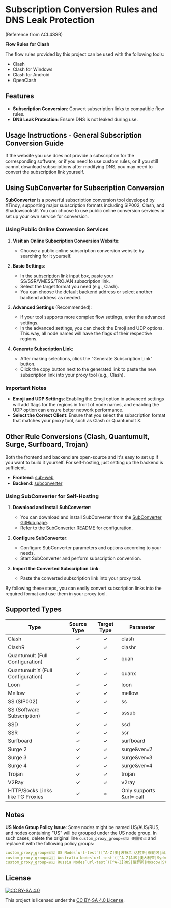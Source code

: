 # Subscription Conversion Rules and DNS Leak Protection
(Reference from ACL4SSR)

**Flow Rules for Clash**

The flow rules provided by this project can be used with the following tools:

- Clash
- Clash for Windows
- Clash for Android
- OpenClash

## Features

- **Subscription Conversion**: Convert subscription links to compatible flow rules.
- **DNS Leak Protection**: Ensure DNS is not leaked during use.

## Usage Instructions - General Subscription Conversion Guide

If the website you use does not provide a subscription for the corresponding software, or if you need to use custom rules, or if you still cannot download subscriptions after modifying DNS, you may need to convert the subscription link yourself.

## Using SubConverter for Subscription Conversion

**SubConverter** is a powerful subscription conversion tool developed by XTindy, supporting major subscription formats including SIP002, Clash, and ShadowsocksR. You can choose to use public online conversion services or set up your own service for conversion.

### Using Public Online Conversion Services

1. **Visit an Online Subscription Conversion Website**:
   - Choose a public online subscription conversion website by searching for it yourself.

2. **Basic Settings**:
   - In the subscription link input box, paste your SS/SSR/VMESS/TROJAN subscription link.
   - Select the target format you need (e.g., Clash).
   - You can choose the default backend address or select another backend address as needed.

3. **Advanced Settings** (Recommended):
   - If your tool supports more complex flow settings, enter the advanced settings.
   - In the advanced settings, you can check the Emoji and UDP options. This way, all node names will have the flags of their respective regions.

4. **Generate Subscription Link**:
   - After making selections, click the "Generate Subscription Link" button.
   - Click the copy button next to the generated link to paste the new subscription link into your proxy tool (e.g., Clash).

### Important Notes

- **Emoji and UDP Settings**: Enabling the Emoji option in advanced settings will add flags for the regions in front of node names, and enabling the UDP option can ensure better network performance.
- **Select the Correct Client**: Ensure that you select the subscription format that matches your proxy tool, such as Clash or Quantumult X.

## Other Rule Conversions (Clash, Quantumult, Surge, Surfboard, Trojan)

Both the frontend and backend are open-source and it's easy to set up if you want to build it yourself. For self-hosting, just setting up the backend is sufficient.

- **Frontend**: [sub-web](https://github.com/CareyWang/sub-web)
- **Backend**: [subconverter](https://github.com/tindy2013/subconverter/blob/master/README-cn.md)

### Using SubConverter for Self-Hosting

1. **Download and Install SubConverter**:
   - You can download and install SubConverter from the [SubConverter GitHub page](https://github.com/tindy2013/subconverter).
   - Refer to the [SubConverter README](https://github.com/tindy2013/subconverter/blob/master/README-cn.md) for configuration.

2. **Configure SubConverter**:
   - Configure SubConverter parameters and options according to your needs.
   - Start SubConverter and perform subscription conversion.

3. **Import the Converted Subscription Link**:
   - Paste the converted subscription link into your proxy tool.

By following these steps, you can easily convert subscription links into the required format and use them in your proxy tool.

## Supported Types

| Type                         | Source Type | Target Type | Parameter        |
|------------------------------|:-----------:|:-----------:|------------------|
| Clash                        |      ✓      |      ✓      | clash            |
| ClashR                       |      ✓      |      ✓      | clashr           |
| Quantumult (Full Configuration) |      ✓      |      ✓      | quan             |
| Quantumult X (Full Configuration) |      ✓      |      ✓      | quanx            |
| Loon                         |      ✓      |      ✓      | loon             |
| Mellow                       |      ✓      |      ✓      | mellow           |
| SS (SIP002)                  |      ✓      |      ✓      | ss               |
| SS (Software Subscription)   |      ✓      |      ✓      | sssub            |
| SSD                          |      ✓      |      ✓      | ssd              |
| SSR                          |      ✓      |      ✓      | ssr              |
| Surfboard                    |      ✓      |      ✓      | surfboard        |
| Surge 2                      |      ✓      |      ✓      | surge&ver=2      |
| Surge 3                      |      ✓      |      ✓      | surge&ver=3      |
| Surge 4                      |      ✓      |      ✓      | surge&ver=4      |
| Trojan                       |      ✓      |      ✓      | trojan           |
| V2Ray                        |      ✓      |      ✓      | v2ray            |
| HTTP/Socks Links like TG Proxies |   ✓       |      ×      | Only supports &url= call |

## Notes

**US Node Group Policy Issue**: Some nodes might be named US/AUS/RUS, and nodes containing "US" will be grouped under the US node group. In such cases, delete the original line `custom_proxy_group=🇺🇲 美国节点` and replace it with the following policy groups:

```yaml
custom_proxy_group=🇺🇲 US Nodes`url-test`([^A-Z]美|波特兰|达拉斯|俄勒冈|凤凰城|费利蒙|硅谷|拉斯维加斯|洛杉矶|圣何塞|圣克拉拉|西雅图|芝加哥|[^A-Z]US|United States)`http://www.gstatic.com/generate_204`300,,150
custom_proxy_group=🇦🇺 Australia Nodes`url-test`([^A-Z]AUS|澳大利亚|Sydney|Melbourne|Perth|Brisbane|Adelaide|Canberra|AU|Australia)`http://www.gstatic.com/generate_204`300,,50
custom_proxy_group=🇷🇺 Russia Nodes`url-test`([^A-Z]RUS|俄罗斯|Moscow|St.Petersburg|RU|Russia)`http://www.gstatic.com/generate_204`300,,50
```

## License

[![CC BY-SA 4.0](https://img.shields.io/badge/License-CC%20BY--SA%204.0-lightgrey)](https://creativecommons.org/licenses/by-sa/4.0/deed.en)

This project is licensed under the [CC BY-SA 4.0 License](https://creativecommons.org/licenses/by-sa/4.0/deed.en).
